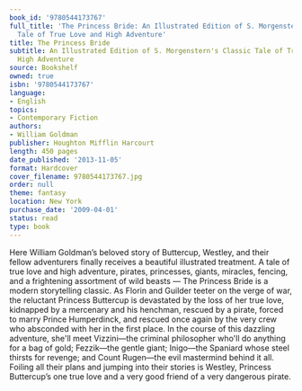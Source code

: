 ```yaml
---
book_id: '9780544173767'
full_title: 'The Princess Bride: An Illustrated Edition of S. Morgenstern''s Classic
  Tale of True Love and High Adventure'
title: The Princess Bride
subtitle: An Illustrated Edition of S. Morgenstern's Classic Tale of True Love and
  High Adventure
source: Bookshelf
owned: true
isbn: '9780544173767'
language:
- English
topics:
- Contemporary Fiction
authors:
- William Goldman
publisher: Houghton Mifflin Harcourt
length: 450 pages
date_published: '2013-11-05'
format: Hardcover
cover_filename: 9780544173767.jpg
order: null
theme: fantasy
location: New York
purchase_date: '2009-04-01'
status: read
type: book
---
```

Here William Goldman’s beloved story of Buttercup, Westley, and their fellow adventurers finally receives a beautiful illustrated treatment.
A tale of true love and high adventure, pirates, princesses, giants, miracles, fencing, and a frightening assortment of wild beasts — The Princess Bride is a modern storytelling classic.
As Florin and Guilder teeter on the verge of war, the reluctant Princess Buttercup is devastated by the loss of her true love, kidnapped by a mercenary and his henchman, rescued by a pirate, forced to marry Prince Humperdinck, and rescued once again by the very crew who absconded with her in the first place. In the course of this dazzling adventure, she'll meet Vizzini—the criminal philosopher who'll do anything for a bag of gold; Fezzik—the gentle giant; Inigo—the Spaniard whose steel thirsts for revenge; and Count Rugen—the evil mastermind behind it all. Foiling all their plans and jumping into their stories is Westley, Princess Buttercup’s one true love and a very good friend of a very dangerous pirate.
